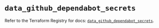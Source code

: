 # `data_github_dependabot_secrets`

Refer to the Terraform Registry for docs: [`data_github_dependabot_secrets`](https://registry.terraform.io/providers/integrations/github/6.2.1/docs/data-sources/dependabot_secrets).
